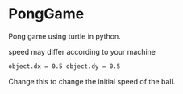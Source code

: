# PongGame
Pong game using turtle in python.

speed may differ according to your machine

`object.dx = 0.5
object.dy = 0.5`

Change this to change the initial speed of the ball.
